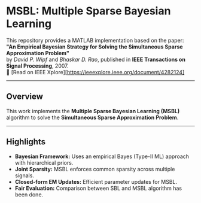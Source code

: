 # MSBL: Multiple Sparse Bayesian Learning

This repository provides a MATLAB implementation based on the paper:  
**"An Empirical Bayesian Strategy for Solving the Simultaneous Sparse Approximation Problem"**  
by *David P. Wipf* and *Bhaskar D. Rao*, published in **IEEE Transactions on Signal Processing**, 2007.  
📄 [Read on IEEE Xplore][https://ieeexplore.ieee.org/document/4282124]

---

##  Overview

This work implements the **Multiple Sparse Bayesian Learning (MSBL)** algorithm to solve the **Simultaneous Sparse Approximation Problem**.

---

##  Highlights

- **Bayesian Framework:** Uses an empirical Bayes (Type-II ML) approach with hierarchical priors.
- **Joint Sparsity:** MSBL enforces common sparsity across multiple signals.
- **Closed-form EM Updates:** Efficient parameter updates for MSBL.
- **Fair Evaluation:** Comparison between SBL and MSBL algorithm has been done.


